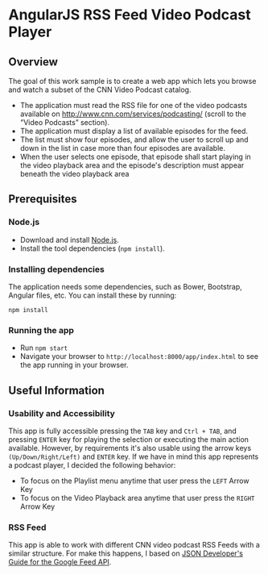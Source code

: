 # AngularJS RSS Feed Video Podcast Player

## Overview

The goal of this work sample is to create a web app which lets you browse and watch a subset of the CNN Video Podcast catalog.

- The application must read the RSS file for one of the video podcasts available on http://www.cnn.com/services/podcasting/  (scroll to the ”Video Podcasts” section).
- The application must display a list of available episodes for the feed.
- The list must show four episodes, and allow the user to scroll up and down in the list in case more than four episodes are available.
- When the user selects one episode, that episode shall start playing in the video playback area and the episode's description must appear beneath the video playback area


## Prerequisites

### Node.js

- Download and install [Node.js][node-download-url].
- Install the tool dependencies (`npm install`).


### Installing dependencies

The application needs some dependencies, such as Bower, Bootstrap, Angular files, etc.  You can install these by running:

```
npm install
```


### Running the app

- Run `npm start`
- Navigate your browser to `http://localhost:8000/app/index.html` to see the app running in your browser.


## Useful Information

### Usability and Accessibility

This app is fully accessible pressing the `TAB` key and `Ctrl + TAB`, and pressing `ENTER` key for playing the selection or executing the main action available. 
However, by requirements it's also usable using the arrow keys `(Up/Down/Right/Left)` and `ENTER` key. If we have in mind this app represents a podcast player, I decided the following behavior: 

- To focus on the Playlist menu anytime that user press the `LEFT` Arrow Key
- To focus on the Video Playback area anytime that user press the `RIGHT` Arrow Key

### RSS Feed

This app is able to work with different CNN video podcast RSS Feeds with a similar structure. For make this happens, I based on [JSON Developer's Guide for the Google Feed API][json-dev-guide-url].


[node-download-url]: https://nodejs.org/en/download/
[json-dev-guide-url]: https://developers.google.com/feed/v1/jsondevguide